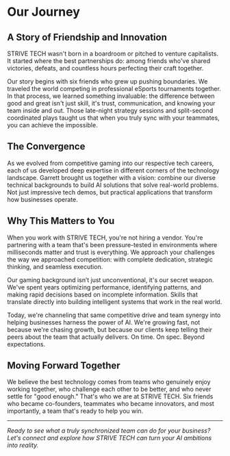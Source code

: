 # **Our Journey**

## **A Story of Friendship and Innovation**

STRIVE TECH wasn't born in a boardroom or pitched to venture capitalists. It started where the best partnerships do: among friends who've shared victories, defeats, and countless hours perfecting their craft together.

Our story begins with six friends who grew up pushing boundaries. We traveled the world competing in professional eSports tournaments together. In that process, we learned something invaluable: the difference between good and great isn't just skill, it's trust, communication, and knowing your team inside and out. Those late-night strategy sessions and split-second coordinated plays taught us that when you truly sync with your teammates, you can achieve the impossible.

## **The Convergence**

As we evolved from competitive gaming into our respective tech careers, each of us developed deep expertise in different corners of the technology landscape. Garrett brought us together with a vision: combine our diverse technical backgrounds to build AI solutions that solve real-world problems. Not just impressive tech demos, but practical applications that transform how businesses operate.

## **Why This Matters to You**

When you work with STRIVE TECH, you're not hiring a vendor. You're partnering with a team that's been pressure-tested in environments where milliseconds matter and trust is everything. We approach your challenges the way we approached competition: with complete dedication, strategic thinking, and seamless execution.

Our gaming background isn’t just unconventional, it's our secret weapon. We've spent years optimizing performance, identifying patterns, and making rapid decisions based on incomplete information. Skills that translate directly into building intelligent systems that work in the real world.

Today, we're channeling that same competitive drive and team synergy into helping businesses harness the power of AI. We're growing fast, not because we're chasing growth, but because our clients keep telling their peers about the team that actually delivers. On time. On spec. Beyond expectations.

## **Moving Forward Together**

We believe the best technology comes from teams who genuinely enjoy working together, who challenge each other to be better, and who never settle for "good enough." That's who we are at STRIVE TECH. Six friends who became co-founders, teammates who became innovators, and most importantly, a team that's ready to help you win.

---

*Ready to see what a truly synchronized team can do for your business? Let's connect and explore how STRIVE TECH can turn your AI ambitions into reality.*